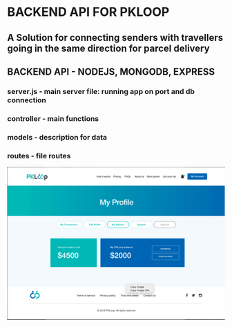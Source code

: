 # BACKEND API FOR PKLOOP

## A Solution for connecting senders with travellers going in the same direction for parcel delivery

## BACKEND API - NODEJS, MONGODB, EXPRESS

### server.js - main server file: running app on port and db connection

### controller - main functions

### models - description for data

### routes - file routes

![Image](utils/images/home.png)
